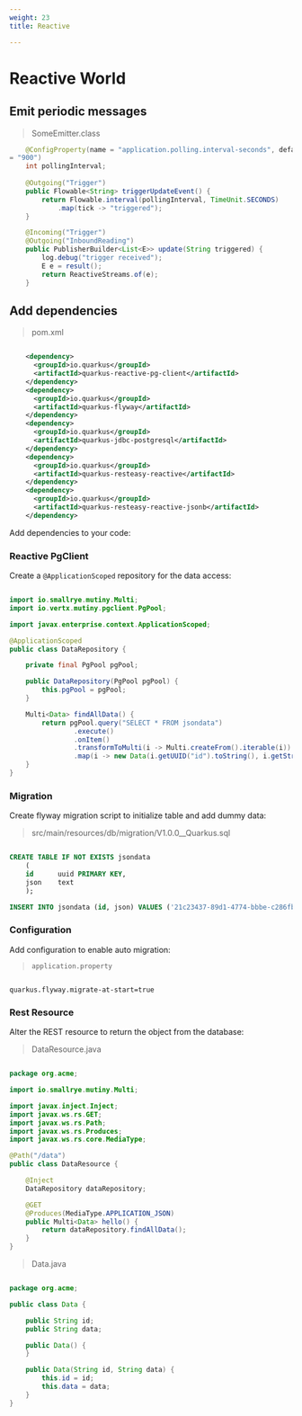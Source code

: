 ```yaml
---
weight: 23
title: Reactive

---
```


# Reactive World

## Emit periodic messages

> SomeEmitter.class

```java
    @ConfigProperty(name = "application.polling.interval-seconds", defaultValue
= "900")
    int pollingInterval;
    
    @Outgoing("Trigger")
    public Flowable<String> triggerUpdateEvent() {
        return Flowable.interval(pollingInterval, TimeUnit.SECONDS)
            .map(tick -> "triggered");
    }

    @Incoming("Trigger")
    @Outgoing("InboundReading")
    public PublisherBuilder<List<E>> update(String triggered) {
        log.debug("trigger received");
        E e = result();
        return ReactiveStreams.of(e);
    }
```


## Add dependencies

> pom.xml

```xml

    <dependency>
      <groupId>io.quarkus</groupId>
      <artifactId>quarkus-reactive-pg-client</artifactId>
    </dependency>
    <dependency>
      <groupId>io.quarkus</groupId>
      <artifactId>quarkus-flyway</artifactId>
    </dependency>
    <dependency>
      <groupId>io.quarkus</groupId>
      <artifactId>quarkus-jdbc-postgresql</artifactId>
    </dependency>
    <dependency>
      <groupId>io.quarkus</groupId>
      <artifactId>quarkus-resteasy-reactive</artifactId>
    </dependency>
    <dependency>
      <groupId>io.quarkus</groupId>
      <artifactId>quarkus-resteasy-reactive-jsonb</artifactId>
    </dependency>

```

Add dependencies to your code:


### Reactive PgClient

Create a `@ApplicationScoped` repository for the data access:

```java

import io.smallrye.mutiny.Multi;
import io.vertx.mutiny.pgclient.PgPool;

import javax.enterprise.context.ApplicationScoped;

@ApplicationScoped
public class DataRepository {

    private final PgPool pgPool;

    public DataRepository(PgPool pgPool) {
        this.pgPool = pgPool;
    }

    Multi<Data> findAllData() {
        return pgPool.query("SELECT * FROM jsondata")
                .execute()
                .onItem()
                .transformToMulti(i -> Multi.createFrom().iterable(i))
                .map(i -> new Data(i.getUUID("id").toString(), i.getString("json")));
    }
}

```

### Migration

Create flyway migration script to initialize table and add dummy data:

> src/main/resources/db/migration/V1.0.0__Quarkus.sql

```sql

CREATE TABLE IF NOT EXISTS jsondata
    (
    id      uuid PRIMARY KEY,
    json    text
    );

INSERT INTO jsondata (id, json) VALUES ('21c23437-89d1-4774-bbbe-c286fb7c3afd', 'teststring');

```


### Configuration

Add configuration to enable auto migration:

> `application.property`

```properties

quarkus.flyway.migrate-at-start=true

```


### Rest Resource

Alter the REST resource to return the object from the database:

> DataResource.java

```java

package org.acme;

import io.smallrye.mutiny.Multi;

import javax.inject.Inject;
import javax.ws.rs.GET;
import javax.ws.rs.Path;
import javax.ws.rs.Produces;
import javax.ws.rs.core.MediaType;

@Path("/data")
public class DataResource {

    @Inject
    DataRepository dataRepository;

    @GET
    @Produces(MediaType.APPLICATION_JSON)
    public Multi<Data> hello() {
        return dataRepository.findAllData();
    }
}

```

> Data.java

```java

package org.acme;

public class Data {

    public String id;
    public String data;

    public Data() {
    }

    public Data(String id, String data) {
        this.id = id;
        this.data = data;
    }
}

```
